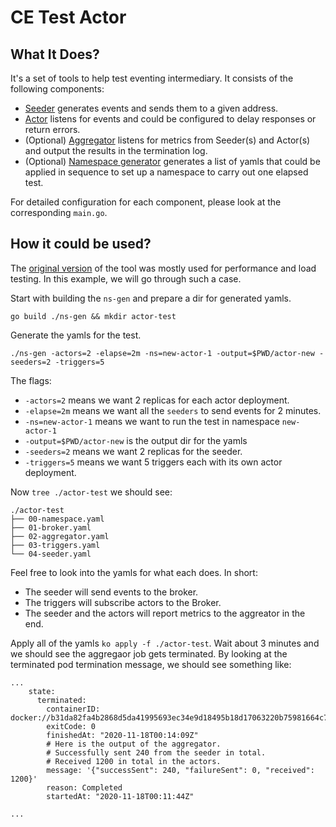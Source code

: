 # CE Test Actor

## What It Does?

It's a set of tools to help test eventing intermediary. It consists of the
following components:

- [Seeder](./seeder) generates events and sends them to a given address.
- [Actor](./actor) listens for events and could be configured to delay responses
  or return errors.
- (Optional) [Aggregator](./aggregator) listens for metrics from Seeder(s) and
  Actor(s) and output the results in the termination log.
- (Optional) [Namespace generator](./ns-gen) generates a list of yamls that
  could be applied in sequence to set up a namespace to carry out one elapsed
  test.

For detailed configuration for each component, please look at the corresponding
`main.go`.

## How it could be used?

The [original version](https://github.com/yolocs/ce-test-actor) of the tool was
mostly used for performance and load testing. In this example, we will go
through such a case.

Start with building the `ns-gen` and prepare a dir for generated yamls.

```
go build ./ns-gen && mkdir actor-test
```

Generate the yamls for the test.

```
./ns-gen -actors=2 -elapse=2m -ns=new-actor-1 -output=$PWD/actor-new -seeders=2 -triggers=5
```

The flags:

- `-actors=2` means we want 2 replicas for each actor deployment.
- `-elapse=2m` means we want all the `seeders` to send events for 2 minutes.
- `-ns=new-actor-1` means we want to run the test in namespace `new-actor-1`
- `-output=$PWD/actor-new` is the output dir for the yamls
- `-seeders=2` means we want 2 replicas for the seeder.
- `-triggers=5` means we want 5 triggers each with its own actor deployment.

Now `tree ./actor-test` we should see:

```
./actor-test
├── 00-namespace.yaml
├── 01-broker.yaml
├── 02-aggregator.yaml
├── 03-triggers.yaml
└── 04-seeder.yaml
```

Feel free to look into the yamls for what each does. In short:

- The seeder will send events to the broker.
- The triggers will subscribe actors to the Broker.
- The seeder and the actors will report metrics to the aggreator in the end.

Apply all of the yamls `ko apply -f ./actor-test`. Wait about 3 minutes and we
should see the aggregaor job gets terminated. By looking at the terminated pod
termination message, we should see something like:

```
...
    state:
      terminated:
        containerID: docker://b31da82fa4b2868d5da41995693ec34e9d18495b18d17063220b75981664c7c3
        exitCode: 0
        finishedAt: "2020-11-18T00:14:09Z"
        # Here is the output of the aggregator.
        # Successfully sent 240 from the seeder in total.
        # Received 1200 in total in the actors.
        message: '{"successSent": 240, "failureSent": 0, "received": 1200}'
        reason: Completed
        startedAt: "2020-11-18T00:11:44Z"

...
```
